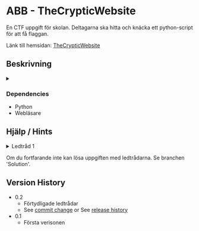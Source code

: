 # ABB - TheCrypticWebsite

En CTF uppgift för skolan. Deltagarna ska hitta och knäcka ett python-script för att få flaggan.

Länk till hemsidan: [TheCrypticWebsite](https://gustavs-ctf.webflow.io)

## Beskrivning

<details>
  <summary></summary>
  TheCrypticWebsite är en CTF uppgift för skolan. Deltagarna ska hitta och knäcka ett python-script för att få flaggan. Scriptet är skrivet i python och är krypterat med hjälp av en hemlig nyckel. Deltagarna ska hitta nyckeln och dekryptera scriptet för att få flaggan.
</details>

### Dependencies

- Python
- Webläsare

## Hjälp / Hints

<details>
<summary>Ledtråd 1</summary>
  Var nogrann med att inspektera webbsidan...
<details>
<summary>Ledtråd 2</summary>
  Använd 'Inspect Element' och studera lågt. Kanske finns det något gömt?
<details>
<summary>Ledtråd 3</summary>
  En av de mest använda metoderna för att dölja text i css är 'display: none' eller 'opacity: 0'. Kan du hitta något som är dolt?
<details>
<summary>Ledtråd 4</summary>
  Kika på hemsidans css under klassen 'banana-secret'. Kan du lista ut hur man gör det synligt?
<details>
<summary>Ledtråd 5</summary>
  Python scriptet är krypterat med en hemlig nyckel. Kan du hitta nyckeln? Hemsidan kan vara till hjälp...
<details>
<summary>Ledtråd 6</summary>
  Python scriptets hemliga nyckel är 'banana'
</details>
</details>
</details>
</details>
</details>
</details>

Om du fortfarande inte kan lösa uppgiften med ledtrådarna. Se branchen 'Solution'.

## Version History

- 0.2
  - Förtydligade ledtrådar
  - See [commit change]() or See [release history]()
- 0.1
  - Första verisonen
